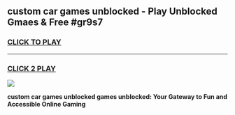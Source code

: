 
## custom car games unblocked - Play Unblocked Gmaes & Free #gr9s7
<h3>
<a href="https://premium.freeplayer.one?title=custom_car_games_unblocked&ref=01M">CLICK TO PLAY</a></h3>
<hr>

<h3>
<a href="https://premium.freeplayer.one?title=custom_car_games_unblocked&ref=01M">CLICK 2 PLAY</a>
  
</h3>

<a href="https://premium.freeplayer.one?title=custom_car_games_unblocked&ref=01M"><img src="https://clearcache.store/games.png"></a>


**custom car games unblocked games unblocked: Your Gateway to Fun and Accessible Online Gaming**
